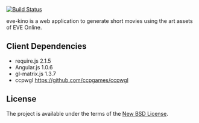 [![Build Status](https://secure.travis-ci.org/dertseha/eve-kino.png?branch=master)](http://travis-ci.org/dertseha/eve-kino)

eve-kino is a web application to generate short movies using the art assets of EVE Online.

## Client Dependencies
* require.js 2.1.5
* Angular.js 1.0.6
* gl-matrix.js 1.3.7
* ccpwgl https://github.com/ccpgames/ccpwgl

## License

The project is available under the terms of the [New BSD License](LICENSE).
